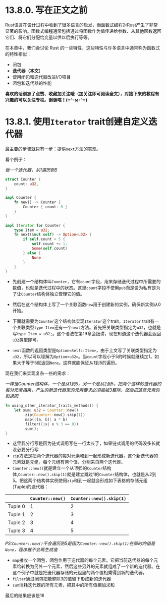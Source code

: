 # 13.8.0. 写在正文之前
Rust语言在设计过程中收到了很多语言的启发，而函数式编程对Rust产生了非常显著的影响。函数式编程通常包括通过将函数作为值传递给参数、从其他函数返回它们、将它们分配给变量以供以后执行等等。

在本章中，我们会讨论 Rust 的一些特性，这些特性与许多语言中通常称为函数式的特性相似：
- 闭包
- **迭代器（本文）**
- 使用闭包和迭代器改进I/O项目
- 闭包和迭代器的性能

**喜欢的话别忘了点赞、收藏加关注哦（加关注即可阅读全文），对接下来的教程有兴趣的可以关注专栏。谢谢喵！(=^･ω･^=)**
# 13.8.1. 使用`Iterator` trait创建自定义迭代器
最主要的步骤就只有一步：提供`next`方法的实现。

看个例子：

*做一个迭代器，从1遍历到5*

```rust
struct Counter {  
    count: u32,  
}  
  
impl Counter {  
    fn new() -> Counter {  
        Counter { count: 0 }  
    }  
}  
  
impl Iterator for Counter {  
    type Item = u32;  
    fn next(&mut self) -> Option<u32> {  
        if self.count < 5 {  
            self.count += 1;  
            Some(self.count)  
        } else {  
            None  
        }  
    }  
}
```
- 先创建一个结构体叫`Counter`，它有`count`字段，用来存储迭代过程中所需要的数值，也就是迭代过程中的状态。这里`count`字段不使用`pub`而是设为私有是为了让`Counter`结构体独立管理它的值。

- 然后在这个结构体上写了一个关联函数`new`用于创建新的实例，确保新实例从0开始。

- 下面就需要为`Counter`这个结构体实现`Iterator`这个trait。`Iterator` trait有一个关联类型`type Item`还有一个`next`方法。首先把关联类型指定为`u32`，也就是写`type Item = u32;`。这个语法在第19章会细讲，现在知道这个迭代器会返回`u32`类型即可。

- `next`函数的返回类型是`Option<Self::Item>`，由于上文写了关联类型指定为`u32`，所以可以理解为`Option<u32>`。当`count`字段小于5的时候就继续加1，如果大于等于5就返回`None`。这样就能保证从1到5的遍历。

现在我们来实现复杂一些的需求：

*一样是Counter结构体，一个是从1到5，另一个是从2到5，把两个这样的迭代器的每对元素相乘，产生的新迭代器里的元素要求必须能被3整除，然后把这些元素的和返回*

```rust
fn using_other_iterator_traits_methods() {  
    let sum: u32 = Counter::new()  
        .zip(Counter::new().skip(1))  
        .map(|(a, b)| a * b)  
        .filter({|x| x % 3 == 0})  
        .sum();  
}
```
- 这里我分行写是因为链式调用写在一行太长了，如果链式调用的代码没多长就没必要分行写
- `zip`方法是把两个迭代器的每对元素和到一起形成新迭代器，这个新迭代器的元素就是元组，每个元组有两个值，分别来自两个迭代器。
- `Counter::new()`就是建立一个从1到5的`Counter`结构体,`Counter::new().skip(1)`就是建立跳过1的`Counter`结构体，也就是从2到5。把这两个结构体实例使用`zip`和到一起就会形成如下表格的存储元组(Tuple)的迭代器：

|         | `Counter::new()` | `Counter::new().skip(1)` |
| ------- | ---------------- | ------------------------ |
| Tuple 0 | 1                | 2                        |
| Tuple 1 | 2                | 3                        |
| Tuple 2 | 3                | 4                        |
| Tuple 3 | 4                | 5                        |
*PS:`Counter::new()`不会遍历到5是因为`Counter::new().skip(1)`在那时的值是`None`，程序就不会再生成值*

- `map`接收一个闭包，闭包作用于迭代器的每个元素。它把当前迭代器的每个元素给转换为另外一个元素，然后这些另外的元素就组成了一个新的迭代器。在这个例子中就是把迭代器存储的元组里的两个值相乘得到新的迭代器。
- `filter`通过闭包把能整除3的值留下形成新的迭代器
- `sum`消耗迭代器的所有元素，把其中的所有值相加求和

最后的结果应该是18
